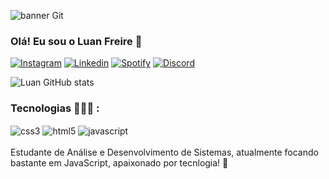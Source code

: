![banner Git](https://github.com/user-attachments/assets/0355dbd2-9c25-44be-8451-f319292e62eb)

### Olá! Eu sou o Luan Freire 🤖

[![Instagram](https://img.shields.io/badge/Instagram-E4405F?style=for-the-badge&logo=instagram&logoColor=white)](https://www.instagram.com/luanfreiire7?igsh=ZnU0cmgwMW1sa3Q5)
[![Linkedin](https://img.shields.io/badge/LinkedIn-0077B5?style=for-the-badge&logo=linkedin&logoColor=white)](https://www.linkedin.com/in/luan-freiire)
[![Spotify](https://img.shields.io/badge/Spotify-1ED760?&style=for-the-badge&logo=spotify&logoColor=white)](https://open.spotify.com/playlist/0SXcHEYT6AZ3ZwaMja1PVA?si=ZTW1dZHFSDamEQRFXFyH6g&pi=BduwZuozSsabM )
[![Discord](https://img.shields.io/badge/Discord-7289DA?style=for-the-badge&logo=discord&logoColor=white)](https://www.discord.com/channels/843323259764211733)

![Luan GitHub stats](https://github-readme-stats.vercel.app/api?username=luanfreiire&show_icons=true&theme=tokyonight)

### Tecnologias 👨🏽‍💻 :

<div style = "display:inline_block">
<img align="center" alt="css3" src="https://img.shields.io/badge/HTML5-E34F26?style=for-the-badge&logo=html5&logoColor=white">
<img align="center" alt="html5" src="https://img.shields.io/badge/CSS3-1572B6?style=for-the-badge&logo=css3&logoColor=white">
<img align="center" alt="javascript" src="https://img.shields.io/badge/JavaScript-F7DF1E?style=for-the-badge&logo=javascript&logoColor=black">
</div>
<br/>
Estudante de Análise e Desenvolvimento de Sistemas, atualmente focando bastante em JavaScript, apaixonado por tecnlogia! 🤖







